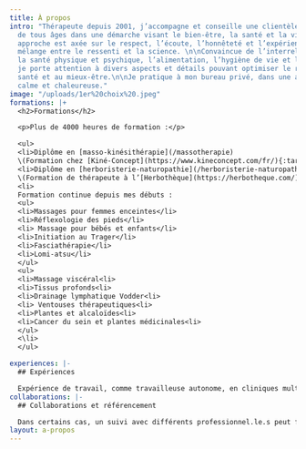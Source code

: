 ```yaml
---
title: À propos
intro: "Thérapeute depuis 2001, j’accompagne et conseille une clientèle variée et
  de tous âges dans une démarche visant le bien-être, la santé et la vitalité. Mon
  approche est axée sur le respect, l’écoute, l’honnêteté et l’expérience. Un juste
  mélange entre le ressenti et la science. \n\nConvaincue de l’interrelation entre
  la santé physique et psychique, l’alimentation, l’hygiène de vie et l’environnement,
  je porte attention à divers aspects et détails pouvant optimiser le retour à la
  santé et au mieux-être.\n\nJe pratique à mon bureau privé, dans une ambiance professionnelle,
  calme et chaleureuse."
image: "/uploads/1er%20choix%20.jpeg"
formations: |+
  <h2>Formations</h2>

  <p>Plus de 4000 heures de formation :</p>

  <ul>
  <li>Diplôme en [masso-kinésithérapie](/massotherapie)
  \(Formation chez [Kiné-Concept](https://www.kineconcept.com/fr/){:target="_blank"})</li>
  <li>Diplôme en [herboristerie-naturopathie](/herboristerie-naturopathie)
  \(Formation de thérapeute à l’[Herbothèque](https://herbotheque.com/){:target="_blank"})<\li>
  <li>
  Formation continue depuis mes débuts :
  <ul>
  <li>Massages pour femmes enceintes</li>
  <li>Réflexologie des pieds</li>
  <li> Massage pour bébés et enfants</li>
  <li>Initiation au Trager</li>
  <li>Fasciathérapie</li>
  <li>Lomi-atsu</li>
  </ul>
  <ul>
  <li>Massage viscéral<li>
  <li>Tissus profonds<li>
  <li>Drainage lymphatique Vodder<li>
  <li> Ventouses thérapeutiques<li>
  <li>Plantes et alcaloïdes<li>
  <li>Cancer du sein et plantes médicinales<li>
  </ul>
  <\li>
  </ul>

experiences: |-
  ## Expériences

  Expérience de travail, comme travailleuse autonome, en cliniques multidisciplinaires, en milieu de travail et lors d’événements.
collaborations: |-
  ## Collaborations et référencement

  Dans certains cas, un suivi avec différents professionnel.le.s peut favoriser l’atteinte de résultats. Je n’hésite pas à référer et à collaborer au besoin (ostéopathes, physiothérapeutes, chiropraticien.ne.s, acupuncteur.trice.s, podiatres, psychologues, dentistes, etc.).
layout: a-propos
---
```


